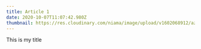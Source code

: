 ```yaml
---
title: Article 1
date: 2020-10-07T11:07:42.980Z
thumbnail: https://res.cloudinary.com/niama/image/upload/v1602068912/aziz-acharki-PUvPZckRnOg-unsplash_o9voxa.jpg
---
```

This is my title